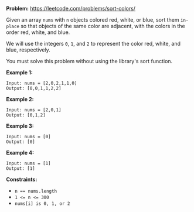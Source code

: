 **Problem:** https://leetcode.com/problems/sort-colors/

Given an array `nums` with `n` objects colored red, white, or blue, sort them `in-place` so that objects of the same color are adjacent, with the colors in the order red, white, and blue.

We will use the integers `0`, `1`, and `2` to represent the color red, white, and blue, respectively.

You must solve this problem without using the library's sort function.

**Example 1:**

```
Input: nums = [2,0,2,1,1,0]
Output: [0,0,1,1,2,2]
```

**Example 2:**

```
Input: nums = [2,0,1]
Output: [0,1,2]
```

**Example 3:**

```
Input: nums = [0]
Output: [0]
```
**Example 4:**

```
Input: nums = [1]
Output: [1]
```

**Constraints:**

* `n == nums.length`
* `1 <= n <= 300`
* `nums[i] is 0, 1, or 2`
